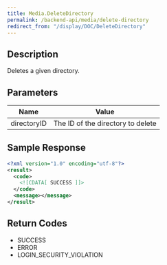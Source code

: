 ```yaml
---
title: Media.DeleteDirectory
permalink: /backend-api/media/delete-directory
redirect_from: "/display/DOC/DeleteDirectory"
---
```


## Description

Deletes a given directory.

## Parameters

| Name        | Value
|-------------|-----------------------------------
| directoryID | The ID of the directory to delete

## Sample Response

```xml
<?xml version="1.0" encoding="utf-8"?>
<result>
  <code>
    <![CDATA[ SUCCESS ]]>
  </code>
  <message></message>
</result>
```

## Return Codes

* SUCCESS
* ERROR
* LOGIN_SECURITY_VIOLATION